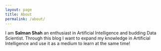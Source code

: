 ```yaml
---
layout: page
title: About
permalink: /about/
---
```


I am **Salman Shah** an enthusiast in Artificial Intelligence and budding Data Scientist. Through this blog I want to expand my knowledge in Artificial Intelligence and use it as a medium to learn at the same time!